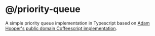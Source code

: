 # @/priority-queue

A simple priority queue implementation in Typescript based on 
[Adam Hooper's public domain Coffeescript implementation](https://github.com/adamhooper/js-priority-queue).